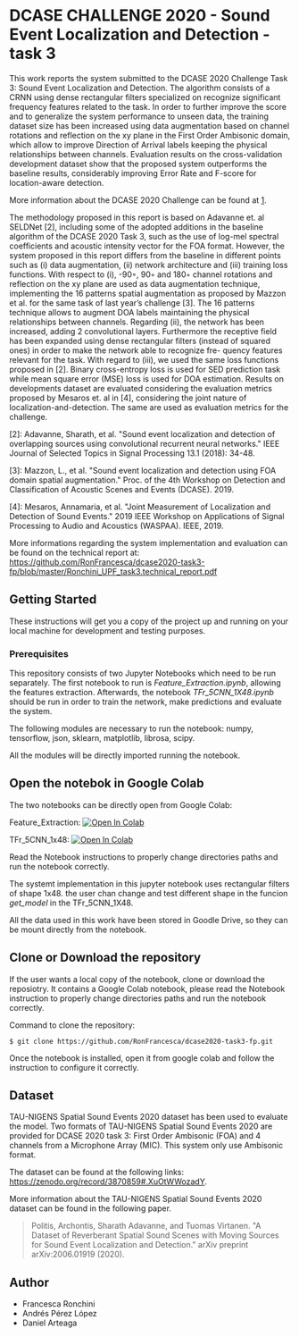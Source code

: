 # DCASE CHALLENGE 2020 - Sound Event Localization and Detection - task 3

This work reports the system submitted to the DCASE 2020 Challenge Task 3: Sound Event Localization and Detection. The algorithm consists of a CRNN using dense rectangular filters specialized on recognize significant frequency features related to the task. In order to further improve the score and to generalize the system performance to unseen data, the training dataset size has been increased using data augmentation based on channel rotations and reflection on the xy plane in the First Order Ambisonic domain, which allow to improve Direction of Arrival labels keeping the physical relationships between channels. Evaluation results on the cross-validation development dataset show that the proposed system outperforms the baseline results, considerably improving Error Rate and F-score for location-aware detection.

More information about the DCASE 2020 Challenge can be found at [1].

The methodology proposed in this report is based on Adavanne et. al SELDNet [2], including some of the adopted additions in the baseline algorithm of the DCASE 2020 Task 3, such as the use of log-mel spectral coefficients and acoustic intensity vector for the FOA format. However, the system proposed in this report differs from the baseline in different points such as (i) data augmentation, (ii) network architecture and (iii) training loss functions. With respect to (i), -90◦, 90◦ and 180◦ channel rotations and reflection on the xy plane are used as data augmentation technique, implementing the 16 patterns spatial augmentation as proposed by Mazzon et al. for the same task of last year’s challenge [3]. The 16 patterns technique allows to augment DOA labels maintaining the physical relationships between channels. Regarding (ii), the network has been increased, adding 2 convolutional layers. Furthermore the receptive field has been expanded using dense rectangular filters (instead of squared ones) in order to make the network able to recognize fre- quency features relevant for the task. With regard to (iii), we used the same loss functions proposed in [2]. Binary cross-entropy loss is used for SED prediction task while mean square error (MSE) loss is used for DOA estimation.
Results on developments dataset are evaluated considering the evaluation metrics proposed by Mesaros et. al in [4], considering the joint nature of localization-and-detection. The same are used as evaluation metrics for the challenge.

[1]: http://dcase.community/challenge2020/task-sound-event-localization-and-detection 
[2]: Adavanne, Sharath, et al. "Sound event localization and detection of overlapping sources using convolutional recurrent neural networks." IEEE Journal of Selected Topics in Signal Processing 13.1 (2018): 34-48.

[3]: Mazzon, L., et al. "Sound event localization and detection using FOA domain spatial augmentation." Proc. of the 4th Workshop on Detection and Classification of Acoustic Scenes and Events (DCASE). 2019.

[4]: Mesaros, Annamaria, et al. "Joint Measurement of Localization and Detection of Sound Events." 2019 IEEE Workshop on Applications of Signal Processing to Audio and Acoustics (WASPAA). IEEE, 2019.

More informations regarding the system implementation and evaluation can be found on the technical report at: https://github.com/RonFrancesca/dcase2020-task3-fp/blob/master/Ronchini_UPF_task3.technical_report.pdf

## Getting Started

These instructions will get you a copy of the project up and running on your local machine for development and testing purposes. 


### Prerequisites
This repository consists of two Jupyter Notebooks which need to be run separately. 
The first notebook to run is *Feature_Extraction.ipynb*, allowing the features extraction. 
Afterwards, the notebook *TFr_5CNN_1X48.ipynb* should be run in order to train the network, make predictions and evaluate the system.  

The following modules are necessary to run the notebook: numpy, tensorflow, json, sklearn, matplotlib, librosa, scipy.

All the modules will be directly imported running the notebook.


## Open the notebok in Google Colab

The two notebooks can be directly open from Google Colab:

Feature_Extraction: [![Open In Colab](https://colab.research.google.com/assets/colab-badge.svg)](https://github.com/RonFrancesca/dcase2020-task3-fp/blob/master/Feature_Extraction.ipynb)

TFr_5CNN_1x48: [![Open In Colab](https://colab.research.google.com/assets/colab-badge.svg)](https://github.com/RonFrancesca/dcase2020-task3-fp/blob/master/TFr_5CNN_1x48.ipynb)

Read the Notebook instructions to properly change directories paths and run the notebook correctly.

The systemt implementation in this jupyter notebook uses rectangular filters of shape 1x48. 
the user chan change and test different shape in the funcion *get_model* in the TFr_5CNN_1X48. 

All the data used in this work have been stored in Goodle Drive, so they can be mount directly from the notebook. 

## Clone or Download the repository 

If the user wants a local copy of the notebook, clone or download the reposiotry.
It contains a Google Colab notebook, please read the Notebook instruction to properly change directories paths and run the notebook correctly.

Command to clone the repository:
```
$ git clone https://github.com/RonFrancesca/dcase2020-task3-fp.git
```
Once the notebook is installed, open it from google colab and follow the instruction to configure it correctly. 

 

## Dataset

TAU-NIGENS Spatial Sound Events 2020 dataset has been used to evaluate the model. 
Two formats of TAU-NIGENS Spatial Sound Events 2020 are provided for DCASE 2020 task 3:  First Order Ambisonic (FOA) and 4 channels from a Microphone Array (MIC). This system only use Ambisonic format.



The dataset can be found at the following links: https://zenodo.org/record/3870859#.XuOtWWozadY. 

More information about the TAU-NIGENS Spatial Sound Events 2020 dataset can be found in the following paper. 

> Politis, Archontis, Sharath Adavanne, and Tuomas Virtanen. "A Dataset of Reverberant Spatial Sound Scenes with Moving Sources for Sound Event Localization and Detection." arXiv preprint arXiv:2006.01919 (2020).


## Author 
- Francesca Ronchini
- Andrés Pérez López
- Daniel Arteaga


